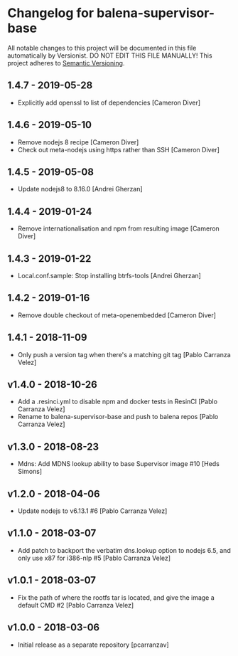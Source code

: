 # Changelog for balena-supervisor-base

All notable changes to this project will be documented in this file
automatically by Versionist. DO NOT EDIT THIS FILE MANUALLY!
This project adheres to [Semantic Versioning](http://semver.org/).

## 1.4.7 - 2019-05-28

* Explicitly add openssl to list of dependencies [Cameron Diver]

## 1.4.6 - 2019-05-10

* Remove nodejs 8 recipe [Cameron Diver]
* Check out meta-nodejs using https rather than SSH [Cameron Diver]

## 1.4.5 - 2019-05-08

* Update nodejs8 to 8.16.0 [Andrei Gherzan]

## 1.4.4 - 2019-01-24

* Remove internationalisation and npm from resulting image [Cameron Diver]

## 1.4.3 - 2019-01-22

* Local.conf.sample: Stop installing btrfs-tools [Andrei Gherzan]

## 1.4.2 - 2019-01-16

* Remove double checkout of meta-openembedded [Cameron Diver]

## 1.4.1 - 2018-11-09

* Only push a version tag when there's a matching git tag [Pablo Carranza Velez]

## v1.4.0 - 2018-10-26

* Add a .resinci.yml to disable npm and docker tests in ResinCI [Pablo Carranza Velez]
* Rename to balena-supervisor-base and push to balena repos [Pablo Carranza Velez]

## v1.3.0 - 2018-08-23

* Mdns: Add MDNS lookup ability to base Supervisor image #10 [Heds Simons]

## v1.2.0 - 2018-04-06

* Update nodejs to v6.13.1 #6 [Pablo Carranza Velez]

## v1.1.0 - 2018-03-07

* Add patch to backport the verbatim dns.lookup option to nodejs 6.5, and only use x87 for i386-nlp #5 [Pablo Carranza Velez]

## v1.0.1 - 2018-03-07

* Fix the path of where the rootfs tar is located, and give the image a default CMD #2 [Pablo Carranza Velez]

## v1.0.0 - 2018-03-06

* Initial release as a separate repository [pcarranzav]
